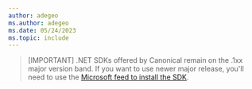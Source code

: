 ```yaml
---
author: adegeo
ms.author: adegeo
ms.date: 05/24/2023
ms.topic: include
---
```


> [IMPORTANT]
> .NET SDKs offered by Canonical remain on the .1xx major version band. If you want to use newer major release, you'll need to use the [Microsoft feed to install the SDK](../linux-ubuntu.md#register-the-microsoft-package-repository).
